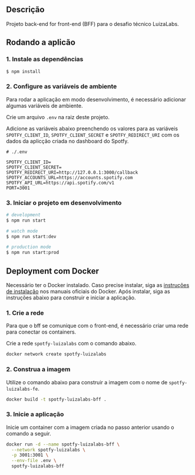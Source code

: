 ## Descrição

Projeto back-end for front-end (BFF) para o desafio técnico LuizaLabs.

## Rodando a aplicão

### 1. Instale as dependências

```bash
$ npm install
```

### 2. Configure as variáveis de ambiente

Para rodar a aplicação em modo desenvolvimento, é necessário adicionar algumas variáveis de ambiente.

Crie um arquivo `.env` na raiz deste projeto.

Adicione as variáveis abaixo preenchendo os valores para as variáveis `SPOTFY_CLIENT_ID`, `SPOTFY_CLIENT_SECRET` e `SPOTFY_REDIRECT_URI` com os dados da aplicção criada no dashboard do Spotfy.

```
# ./.env

SPOTFY_CLIENT_ID=
SPOTFY_CLIENT_SECRET=
SPOTFY_REDIRECT_URI=http://127.0.0.1:3000/callback
SPOTFY_ACCOUNTS_URL=https://accounts.spotify.com
SPOTFY_API_URL=https://api.spotify.com/v1
PORT=3001
```

### 3. Iniciar o projeto em desenvolvimento

```bash
# development
$ npm run start

# watch mode
$ npm run start:dev

# production mode
$ npm run start:prod
```

## Deployment com Docker

Necessário ter o Docker instalado. Caso precise instalar, siga as [instruções de instalação](https://docs.docker.com/engine/install/) nos manuais oficiais do Docker. Após instalar, siga as instruções abaixo para construir e iniciar a aplicação.

### 1. Crie a rede

Para que o bff se comunique com o front-end, é necessário criar uma rede para conectar os containers.

Crie a rede `spotfy-luizalabs` com o comando abaixo.

```bash
docker network create spotfy-luizalabs
```

### 2. Construa a imagem

Utilize o comando abaixo para construir a imagem com o nome de `spotfy-luizalabs-fe`.

```bash
docker build -t spotfy-luizalabs-bff .
```

### 3. Inicie a aplicação

Inicie um container com a imagem criada no passo anterior usando o comando a seguir.

```bash
docker run -d --name spotfy-luizalabs-bff \
  --network spotfy-luizalabs \
  -p 3001:3001 \
  --env-file .env \
  spotfy-luizalabs-bff
```
